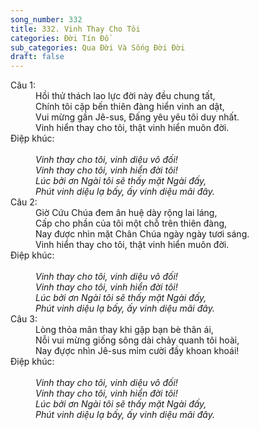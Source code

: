 ```yaml
---
song_number: 332
title: 332. Vinh Thay Cho Tôi
categories: Đời Tín Đồ
sub_categories: Qua Đời Và Sống Đời Đời
draft: false
---
```

<dl><dt>Câu 1:</dt><dd data-verse="1">Hồi thử thách lao lực đời này đều chung tất, <br/>Chính tôi cặp bến thiên đàng hiển vinh an dật, <br/>Vui mừng gần Jê-sus, Đấng yêu yêu tôi duy nhất. <br/>Vinh hiển thay cho tôi, thật vinh hiển muôn đời. </dd><dt>Điệp khúc:</dt><dd data-chorus="1"><em><br/>Vinh thay cho tôi, vinh diệu vô đối! <br/>Vinh thay cho tôi, vinh hiển đời tôi! <br/>Lúc bởi ơn Ngài tôi sẽ thấy mặt Ngài đấy, <br/>Phút vinh diệu lạ bấy, ấy vinh diệu mãi đây. </em></dd><dt>Câu 2:</dt><dd data-verse="2">Giờ Cứu Chúa đem ân huệ dày rộng lai láng, <br/>Cấp cho phần của tôi một chỗ trên thiên đàng, <br/>Nay được nhìn mặt Chân Chúa ngày ngày tươi sáng. <br/>Vinh hiển thay cho tôi, thật vinh hiển muôn đời. </dd><dt>Điệp khúc:</dt><dd data-chorus="1"><em><br/>Vinh thay cho tôi, vinh diệu vô đối! <br/>Vinh thay cho tôi, vinh hiển đời tôi! <br/>Lúc bởi ơn Ngài tôi sẽ thấy mặt Ngài đấy, <br/>Phút vinh diệu lạ bấy, ấy vinh diệu mãi đây. </em></dd><dt>Câu 3:</dt><dd data-verse="3">Lòng thỏa mãn thay khi gặp bạn bè thân ái, <br/>Nỗi vui mừng giống sông dài chảy quanh tôi hoài, <br/>Nay đựợc nhìn Jê-sus mỉm cười đầy khoan khoái! </dd><dt>Điệp khúc:</dt><dd data-chorus="1"><em><br/>Vinh thay cho tôi, vinh diệu vô đối! <br/>Vinh thay cho tôi, vinh hiển đời tôi! <br/>Lúc bởi ơn Ngài tôi sẽ thấy mặt Ngài đấy, <br/>Phút vinh diệu lạ bấy, ấy vinh diệu mãi đây. </em></dd></dl>